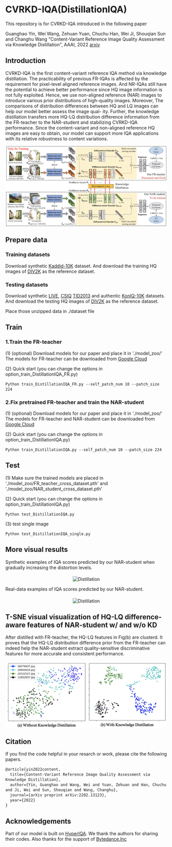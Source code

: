 # CVRKD-IQA(DistillationIQA)
This repository is for CVRKD-IQA introduced in the following paper

Guanghao Yin, Wei Wang, Zehuan Yuan, Chuchu Han, Wei Ji, Shouqian Sun and Changhu Wang "Content-Variant Reference Image Quality Assessment via Knowledge Distillation", AAAI, 2022 [arxiv](https://arxiv.org/abs/2202.13123)

## Introduction
CVRKD-IQA is the first content-variant reference IQA method via knowledge distillation. The practicability of previous FR-IQAs is affected by the requirement for pixel-level aligned reference images. And NR-IQAs still have the potential to achieve better performance since HQ image information is not fully exploited. Hence, we use non-aligned reference (NAR) images to introduce various prior distributions of high-quality images. Moreover, The comparisons of distribution differences between HQ and LQ images can help our model better assess the image qual- ity. Further, the knowledge distillation transfers more HQ-LQ distribution difference information from the FR-teacher to the NAR-student and stabilizing CVRKD-IQA performance. Since the content-variant and non-aligned reference HQ images are easy to obtain, our model can support more IQA applications with its relative robustness to content variations.

<div align=center><img src="https://github.com/guanghaoyin/CVRKD-IQA/blob/main/imgs/distillationIQA.png" alt="Distillation" align="middle" /></div>

## Prepare data
### Training datasets
Download synthetic [Kaddid-10K](http://database.mmsp-kn.de/kadid-10k-database.html) dataset. And download the training HQ images of [DIV2K](https://data.vision.ee.ethz.ch/cvl/DIV2K/) as the reference dataset.

### Testing datasets
Download synthetic [LIVE](http://live.ece.utexas.edu/index.php), [CSIQ](https://qualinet.github.io/databases/image/categorical_image_quality_csiq_database/) [TID2013](http://www.ponomarenko.info/tid2013.htm) and authentic [KonIQ-10K](http://database.mmsp-kn.de/koniq-10k-database.html) datasets. And download the testing HQ images of [DIV2K](https://data.vision.ee.ethz.ch/cvl/DIV2K/) as the reference dataset.

Place those unzipped data in ./dataset file
## Train
### 1.Train the FR-teacher
(1) (optional) Download models for our paper and place it in './model_zoo/'
   The models for FR-teacher can be downloaded from [Google Cloud]()
   
(2) Quick start (you can change the options in option_train_DistillationIQA_FR.py)
```
Python train_DistillationIQA_FR.py --self_patch_num 10 --patch_size 224
```
### 2.Fix pretrained FR-teacher and train the NAR-student
(1) (optional) Download models for our paper and place it in './model_zoo/'
   The models for FR-teacher and NAR-student can be downloaded from [Google Cloud]()
   
(2) Quick start (you can change the options in option_train_DistillationIQA.py)
```
Python train_DistillationIQA.py --self_patch_num 10 --patch_size 224
```

## Test
(1) Make sure the trained models are placed in './model_zoo/FR_teacher_cross_dataset.pth' and './model_zoo/NAR_student_cross_dataset.pth' 

(2) Quick start (you can change the options in option_train_DistillationIQA.py)
```
Python test_DistillationIQA.py
```
(3) test single image
```
Python test_DistillationIQA_single.py
```
## More visual results
Synthetic examples of IQA scores predicted by our NAR-student when gradually increasing the distortion levels.
<div align=center><img src="https://github.com/guanghaoyin/CVRKD-IQA/blob/main/imgs/synthetic_example.png" alt="Distillation" align="middle" /></div>

Real-data examples of IQA scores predicted by our NAR-student.
<div align=center><img src="https://github.com/guanghaoyin/CVRKD-IQA/blob/main/imgs/real_example.png" alt="Distillation" align="middle" /></div>

## T-SNE visual visualization of HQ-LQ difference-aware features of NAR-student w/ and w/o KD
After distilled with FR-teacher, the HQ-LQ features in Fig(b) are clusterd. It proves that the HQ-LQ distribution difference prior from the FR-teacher can indeed
help the NAR-student extract quality-sensitive discriminative features for more accurate and consistent performance.

<div align=center><img src="https://github.com/guanghaoyin/CVRKD-IQA/blob/main/imgs/KD.png" alt="Distillation" align="middle" /></div>

## Citation

If you find the code helpful in your resarch or work, please cite the following papers.

```
@article{yin2022content,
  title={Content-Variant Reference Image Quality Assessment via Knowledge Distillation},
  author={Yin, Guanghao and Wang, Wei and Yuan, Zehuan and Han, Chuchu and Ji, Wei and Sun, Shouqian and Wang, Changhu},
  journal={arXiv preprint arXiv:2202.13123},
  year={2022}
}
```
## Acknowledgements
Part of our model is built on [HyperIQA](https://github.com/SSL92/hyperIQA). We thank the authors for sharing their codes. Also thanks for the support of [Bytedance.Inc](https://github.com/bytedance)
